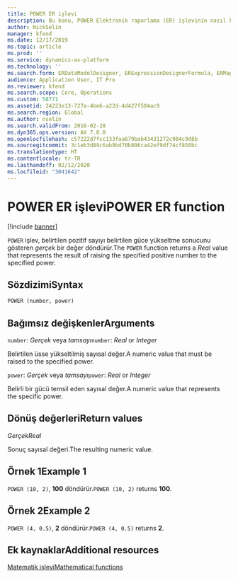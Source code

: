 ```yaml
---
title: POWER ER işlevi
description: Bu konu, POWER Elektronik raporlama (ER) işlevinin nasıl kullanıldığı hakkında bilgi sağlar.
author: NickSelin
manager: kfend
ms.date: 12/17/2019
ms.topic: article
ms.prod: ''
ms.service: dynamics-ax-platform
ms.technology: ''
ms.search.form: ERDataModelDesigner, ERExpressionDesignerFormula, ERMappedFormatDesigner, ERModelMappingDesigner
audience: Application User, IT Pro
ms.reviewer: kfend
ms.search.scope: Core, Operations
ms.custom: 58771
ms.assetid: 24223e13-727a-4be6-a22d-4d427f504ac9
ms.search.region: Global
ms.author: nselin
ms.search.validFrom: 2016-02-28
ms.dyn365.ops.version: AX 7.0.0
ms.openlocfilehash: c57222d7fcc133faa679bab43431272c984c9d8b
ms.sourcegitcommit: 3c1eb3d89c6ab9bd70b806ca42ef9df74cf850bc
ms.translationtype: HT
ms.contentlocale: tr-TR
ms.lasthandoff: 02/12/2020
ms.locfileid: "3041642"
---
```

# <span data-ttu-id="c95b7-103"><a name="POWER">POWER ER işlevi</a></span><span class="sxs-lookup"><span data-stu-id="c95b7-103"><a name="POWER">POWER ER function</a></span></span>

[!include [banner](../includes/banner.md)]

<span data-ttu-id="c95b7-104">`POWER` işlev, belirtilen pozitif sayıyı belirtilen güce yükseltme sonucunu gösteren *gerçek* bir değer döndürür.</span><span class="sxs-lookup"><span data-stu-id="c95b7-104">The `POWER` function returns a *Real* value that represents the result of raising the specified positive number to the specified power.</span></span>

## <a name="syntax"></a><span data-ttu-id="c95b7-105">Sözdizimi</span><span class="sxs-lookup"><span data-stu-id="c95b7-105">Syntax</span></span>

```vb
POWER (number, power)
```

## <a name="arguments"></a><span data-ttu-id="c95b7-106">Bağımsız değişkenler</span><span class="sxs-lookup"><span data-stu-id="c95b7-106">Arguments</span></span>

<span data-ttu-id="c95b7-107">`number`: *Gerçek* veya *tamsayı*</span><span class="sxs-lookup"><span data-stu-id="c95b7-107">`number`: *Real* or *Integer*</span></span>

<span data-ttu-id="c95b7-108">Belirtilen üsse yükseltilmiş sayısal değer.</span><span class="sxs-lookup"><span data-stu-id="c95b7-108">A numeric value that must be raised to the specified power.</span></span>

<span data-ttu-id="c95b7-109">`power`: *Gerçek* veya *tamsayı*</span><span class="sxs-lookup"><span data-stu-id="c95b7-109">`power`: *Real* or *Integer*</span></span>

<span data-ttu-id="c95b7-110">Belirli bir gücü temsil eden sayısal değer.</span><span class="sxs-lookup"><span data-stu-id="c95b7-110">A numeric value that represents the specific power.</span></span>

## <a name="return-values"></a><span data-ttu-id="c95b7-111">Dönüş değerleri</span><span class="sxs-lookup"><span data-stu-id="c95b7-111">Return values</span></span>

<span data-ttu-id="c95b7-112">*Gerçek*</span><span class="sxs-lookup"><span data-stu-id="c95b7-112">*Real*</span></span>

<span data-ttu-id="c95b7-113">Sonuç sayısal değeri.</span><span class="sxs-lookup"><span data-stu-id="c95b7-113">The resulting numeric value.</span></span>

## <a name="example-1"></a><span data-ttu-id="c95b7-114">Örnek 1</span><span class="sxs-lookup"><span data-stu-id="c95b7-114">Example 1</span></span>

<span data-ttu-id="c95b7-115">`POWER (10, 2)`, **100** döndürür.</span><span class="sxs-lookup"><span data-stu-id="c95b7-115">`POWER (10, 2)` returns **100**.</span></span>

## <a name="example-2"></a><span data-ttu-id="c95b7-116">Örnek 2</span><span class="sxs-lookup"><span data-stu-id="c95b7-116">Example 2</span></span>

<span data-ttu-id="c95b7-117">`POWER (4, 0.5)`, **2** döndürür.</span><span class="sxs-lookup"><span data-stu-id="c95b7-117">`POWER (4, 0.5)` returns **2**.</span></span>

## <a name="additional-resources"></a><span data-ttu-id="c95b7-118">Ek kaynaklar</span><span class="sxs-lookup"><span data-stu-id="c95b7-118">Additional resources</span></span>

[<span data-ttu-id="c95b7-119">Matematik işlevi</span><span class="sxs-lookup"><span data-stu-id="c95b7-119">Mathematical functions</span></span>](er-functions-category-mathematical.md)
